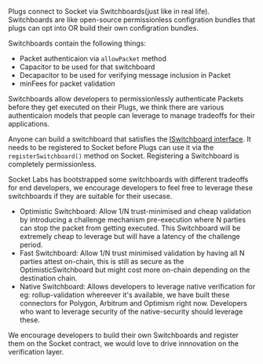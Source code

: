 Plugs connect to Socket via Switchboards(just like in real life). Switchboards are like open-source permissionless configration bundles that plugs can opt into OR build their own configration bundles.

Switchboards contain the following things:
- Packet authenticaion via `allowPacket` method
- Capacitor to be used for that switchboard
- Decapacitor to be used for verifying message inclusion in Packet
- minFees for packet validation

Switchboards allow developers to permissionlessly authenticate Packets before they get executed on their Plugs, we think there are various authenticaion models that people can leverage to manage tradeoffs for their applications. 

Anyone can build a switchboard that satisfies the [ISwitchboard interface](../../dev-resources/Interfaces/ISwitchboard.md). It needs to be registered to Socket before Plugs can use it via the `registerSwitchboard()` method on Socket. Registering a Switchboard is completely permissionless. 

Socket Labs has bootstrapped some switchboards with different tradeoffs for end developers, we encourage developers to feel free to leverage these switchboards if they are suitable for their usecase.
- Optimistic Switchboard: Allow 1/N trust-minimised and cheap validation by introducing a challenge mechanism pre-execution where N parties can stop the packet from getting executed. This Switchboard will be extremely cheap to leverage but will have a latency of the challenge period. 
- Fast Switchboard: Allow 1/N trust minimised validation by having all N parties attest on-chain, this is still as secure as the OptimisticSwitchboard but might cost more on-chain depending on the destination chain.
- Native Switchboard: Allows developers to leverage native verification for eg: rollup-validation whereever it's available, we have built these connectors for Polygon, Arbitrum and Optimism right now. Developers who want to leverage security of the native-security should leverage these.

We encourage developers to build their own Switchboards and register them on the Socket contract, we would love to drive innnovation on the verification layer. 